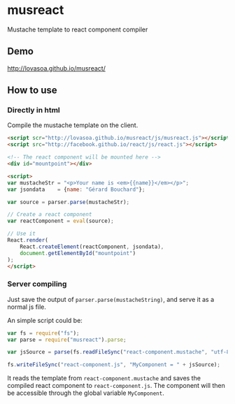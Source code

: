 musreact
========

Mustache template to react component compiler

## Demo
http://lovasoa.github.io/musreact/

## How to use

### Directly in html
Compile the mustache template on the client.

```html
<script scr="http://lovasoa.github.io/musreact/js/musreact.js"></script>
<script src="http://facebook.github.io/react/js/react.js"></script>

<!-- The react component will be mounted here -->
<div id="mountpoint"></div>

<script>
var mustacheStr = "<p>Your name is <em>{{name}}</em></p>";
var jsondata    = {name: "Gérard Bouchard"};

var source = parser.parse(mustacheStr);

// Create a react component
var reactComponent = eval(source);

// Use it
React.render(
    React.createElement(reactComponent, jsondata),
    document.getElementById("mountpoint")
);
</script>
```

### Server compiling
Just save the output of `parser.parse(mustacheString)`, and serve it as a normal js file.

An simple script could be:
```js
var fs = require("fs");
var parse = require("musreact").parse;

var jsSource = parse(fs.readFileSync("react-component.mustache", "utf-8"));

fs.writeFileSync("react-component.js", "MyComponent = " + jsSource);
```

It reads the template from `react-component.mustache` and saves the compiled
react component to `react-component.js`. The component will then be accessible through
the global variable `MyComponent`.
